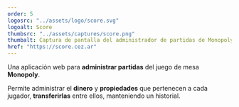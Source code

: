 ```yaml
---
order: 5
logosrc: "../assets/logo/score.svg"
logoalt: Score
thumbsrc: "../assets/captures/score.png"
thumbalt: Captura de pantalla del administrador de partidas de Monopoly.
href: "https://score.cez.ar"
---
```


Una aplicación web para **administrar partidas** del juego de mesa **Monopoly**.

Permite administrar el **dinero** y **propiedades** que pertenecen a cada jugador, **transferirlas** entre ellos, manteniendo un historial.
